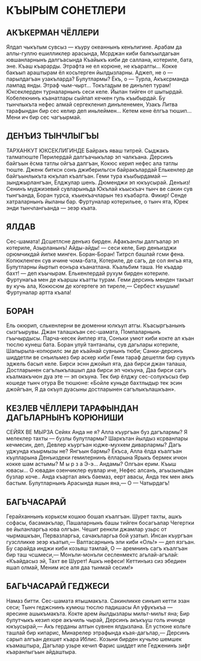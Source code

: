 # КЪЫРЫМ СОНЕТЛЕРИ

## АКЪКЕРМАН ЧЁЛЛЕРИ 

Ялдап чыкътым сувсыз — къуру океаннынъ кенълигине. 
Арабам да аллы-гуллю ешилликлер арасында,
Мсрджан киби балкъылдагьан ювшанларнынъ далгъасында 
Къайыкъ киби де саллана, котериле, бата, эне.
Къаш къарарды. Этрафта не ел корюне, не къаралты... 
Кокке бакъып араштырам ёл косьтерген йылдызларны. 
Аджеп, не о — парылдагъан узакъларда? Булутлармы?
Ёкъ, о — Турла, Акъксрманда лампад янды.
Этраф чым-чырт... Токътадым ве динълеп турам! 
Юксеклерден турналарнынъ сеси келе. Йылан тийген от шытырдай. 
Кобелекнинъ къанатлары сыйпап кечкен гуль къыбырдай.
Бу тынчлыкъта нефес алмай сергекленип динъленемен, 
Узакъ Литва тарафындан бир сес келир деп иньлеймен... 
Кетем кене ёлгъа тюшип... Мени ич бир сес чагъырмай.

## ДЕНЪИЗ ТЫНЧЛЫГЪЫ

ТАРХАНКУТ ЮКСЕКЛИГИНДЕ
Байракъ яваш титрей. 
Сыджакъ талматюште 
Перилердай далгъачыкълар эп чалкъана.
Дерсинъ байгъын ёсма татлы ойгъа далгъан, 
Кокюс керип нефес ала татлы тюште.
Дженк битксн сонъ джиберильгсн байракълардай 
Елькенлер де байгъынлыкъта юкълап къалгъан. 
Геми тура къыбырдамай — зынджырлангъан, Ёлджулар шенъ. Дюменджи эп юкъусырай.
Денъиз! Сенинъ муджизевий сувларынъда
Юкълай къыскъач тынч ве сакин сув тынгъанда, 
Боран турса, къыекъачларын тез къабарта.
Фикир! Сенде хатраларнынъ йыланы бар. 
Фуртуналар котерильее, о тынч ята,
Юрек энди тынчлангьанда — зеэр къата. 

## ЯЛДАВ

Сес-шамата! Дсшетлсне денъиз бирден. 
Афакъанлы далгъалар эп котериле,
Азырланынъ! Айды-айды! — сеси келе,
Бир денъизджи орюмчикдай йипке минген.
Боран-Боран! Титрсп башлай гсми фена.
Копюкленген сув ичине чома-бата,
Котериле, де сагъ, де сол янгьа ята,
Булутларны йыртып еонъра къанатлана.
Къальбим таша. Не къадар бахт! — деп къычырам. 
Елькенлердай рухум бирден котериле.
Фуртунагьа мен де къаршы къатты турам.
Геми дерсинъ менден такъат ву кучь ала, 
Кокюсюм де когертеге эп тиреле,—
Сербест къушым! Фуртуналар артта къала!

## БОРАН

Ель окюрип, слькенлерни ве дюменни юлкъуп атгы. 
Къасыргъанынъ сызгъырувы. Джан талашкъан сес-шамата, 
Помпаларнынъ гъычырдысы. Парча-кесек йиплер ята, 
Сонъки умют киби кокте ал къан тюслю кунеш бата.
Боран улуй тантаналы, сув дагьлары котериле, 
Шапырыла-копюрилс эм де къайнай сувнынъ тюби; 
Санки-дерсинъ шиддетли ве снъильмез бир аскер киби 
Геми тараф дешетли бир сувукъ эджель басып келе.
Бирси эснн джойып ята, даа бирси джан талаша, 
Достларынен сагълыкълашып даа бирси эп чокъуна,
Даа бирси сагъ къалмакъчюн дуа эте — эп окъуна.
Тек бир ёлджу сес-солукъсыз бир кошеде тынч отура 
Ве тюшюне: «Бойле куньде бахтлыдыр тек эсин джойгъан, 
Я да окъуп дуасыны достларынен сагълыкълашкъан».

## КЕЗЛЕВ ЧЁЛЛЕРИ ТАРАФЫНДАН ДАГЬЛАРНЫНЪ КОРЮНИШИ

СЕЙЯХ BE МЫРЗА 
Сейях
Анда не я? Алла къургъан буз дагълармы?
Я мелеклер тахты — бузлы булутлармы? 
Шаркътан йылдыз ксрванлары кечмесин, деп, 
Девлер къургъан юдже-мухкем диварлармы?
Дагъ уджунда къырмызы не? Янгъын бармы? 
Ёкъса, Алла ёлда къалгъан къулларына 
Денъиздеки гемилернинъ ёлларына 
Ярыкъ бермек ичюн кокке шам астымы?
М ы р з а
Э-э... Андамы? Олгъан ерим. Къыш ювасы... 
О ювадан озенчиклер еувлар иче,
Нефес алсанъ, агьызынъдан бузлар коче..
Анда къартал аякъ баемаз, еерт авасы,
Анда тек мен аякъ бастым. Булутларнынъ 
Арасында яшын яна,—
О — Чатырдагъ!

## БАГЬЧАСАРАЙ

Герайханнынъ корьксм кошкю бошап къалгъан. 
Шурет тахты, ашкъ софасы, басамакълар, 
Пашаларнынъ башы тийген босагъалар 
Чегертки ве йыланларгъа юва олгъан.
Чешит ренкли джамлар узьрс от чырмашкъан, 
Первазларгьа, сачакъларгьа бой узатып.
Инсан къургъан гузслликке зеэр къатып,— 
Валтасарнынъ эли киби «Оль!» — деп язгъан.
Бу сарайда инджи киби козьяш тамлай,
О — аремнинъ сагъ къалгъан бир таш чсшмеси,— 
Монъли-монъли сесленмектс агьлай-агълай:
«Къайдасыз эй, Тахт ве Шурет! Ашкъ нефеси! 
Кеттинъиз сиз эбедиен яшап олмай,
Меним исе аля даа тынмай сесим!»

## БАГЬЧАСАРАЙ ГЕДЖЕСИ 

Намаз битти. Сес-шамата ятышмакъта. 
Сакинликке синъип кетти эзан сеси;
Тынч геджснинъ кумюш тюслю падишасы 
Ал уфукъкъа — яресине ашыкъмакъта.
Кокте арем йылдызлары мильт-мильт яна; 
Бир булутчыкъ кезип юре акъчиль чырай, 
Дерсинъ акъкъуш голь ичинде юкъусырай,— 
Акъ герданы алтын сувнен ялдызлана.
Ёл устюне кольге ташлай бир кипарис, 
Минарелер этрафында къая-дагълар,— 
Дерсинъ сарып алгъан дехшет къара Иблис.
Козьни бирден кучьлю шемшек къамаштыра, 
Дагълар узьре кечип Фарис шиддет иле 
Гедженинъ зифт къаранлыгъын айдаштыра.
